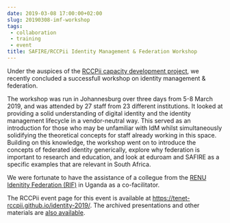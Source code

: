 ```yaml
---
date: 2019-03-08 17:00:00+02:00
slug: 20190308-imf-workshop
tags:
 - collaboration
 - training
 - event
title: SAFIRE/RCCPii Identity Management & Federation Workshop
---
```


Under the auspices of the [RCCPii capacity development project](https://tenet-rccpii.github.io/rccpii-2018/), we
recently concluded a successfull workshop on identity management & federation.<!--more-->

The workshop was run in Johannesburg over three days from 5-8 March 2019, and was attended by 27 staff from 23 different
institutions. It looked at providing a solid understanding of digital identity and the identity management lifecycle in
a vendor-neutral way. This served as an introduction for
those who may be unfamiliar with IdM whilst simultaneously solidifying the theoretical concepts for staff already
working in  this space. Building on this knowledge, the workshop went on to introduce the concepts of federated identity
generically, explore why federation is important to research and education, and look at eduroam and SAFIRE as a
specific examples that are relevant in South Africa.

We were fortunate to have the assistance of a collegue from the [RENU Idenitity Federation (RIF)](https://rif.renu.ac.ug/)
in Uganda as a co-facilitator.

The RCCPii event page for this event is available at <https://tenet-rccpii.github.io/identity-2019/>. The archived
presentations and other materials are [also available](https://tenet-rccpii.github.io/identity-2019/archive/).
